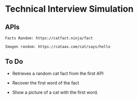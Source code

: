 # Technical Interview Simulation

## APIs

``` Facts Random: https://catfact.ninja/fact ```

```Imagen random: https://cataas.com/cat/says/hello ```

## To Do

* Retrieves a random cat fact from the first API

* Recover the first word of the fact

* Show a picture of a cat with the first word.
